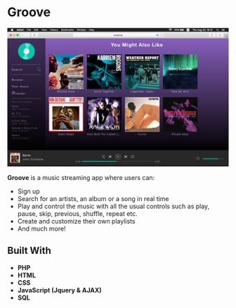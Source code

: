 # Groove


![](https://github.com/ChristiyanYankov/groove/blob/master/screenshots/browseMain.png)

**Groove** is a music streaming app where users can:
* Sign up
* Search for an artists, an album or a song in real time
* Play and control the music with all the usual controls such as play, pause, skip, previous, shuffle, repeat etc.
* Create and customize their own playlists
* And much more!

## Built With

* **PHP**
* **HTML**
* **CSS**
* **JavaScript (Jquery & AJAX)**
* **SQL**


